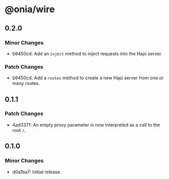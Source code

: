 # @onia/wire

## 0.2.0

### Minor Changes

- b9450cd: Add an `inject` method to inject requests into the Hapi server.

### Patch Changes

- b9450cd: Add a `routes` method to create a new Hapi server from one or many routes.

## 0.1.1

### Patch Changes

- 4ad3371: An empty proxy parameter is now interpreted as a call to the root `/`.

## 0.1.0

### Minor Changes

- d0a1ba7: Initial release.
